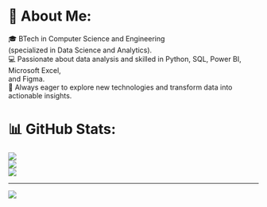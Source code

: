 # 💫 About Me:
🎓 BTech in Computer Science and Engineering<br>      (specialized in Data Science and Analytics).<br>💻 Passionate about data analysis and skilled in Python, SQL, Power BI, Microsoft Excel,<br>       and Figma.<br>🚀 Always eager to explore new technologies and transform data into<br>       actionable insights.

# 📊 GitHub Stats:
![](https://github-readme-stats.vercel.app/api?username=rajeshwarikanawat&theme=dark&hide_border=false&include_all_commits=false&count_private=false)<br/>
![](https://github-readme-streak-stats.herokuapp.com/?user=rajeshwarikanawat&theme=dark&hide_border=false)<br/>
![](https://github-readme-stats.vercel.app/api/top-langs/?username=rajeshwarikanawat&theme=dark&hide_border=false&include_all_commits=false&count_private=false&layout=compact)

---
[![](https://visitcount.itsvg.in/api?id=rajeshwarikanawat&icon=0&color=0)](https://visitcount.itsvg.in)

<!-- Proudly created with GPRM ( https://gprm.itsvg.in ) -->
